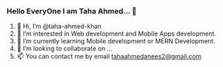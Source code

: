 ### Hello EveryOne I am Taha Ahmed... 👋

1. 👋 Hi, I’m @taha-ahmed-khan
2. 👀 I’m interested in Web development and Mobile Apps development.
3. 🌱 I’m currently learning Mobile development or MERN Development.
4. 💞️ I’m looking to collaborate on ...
5. 📫 You can contact me by email tahaahmedanees2@gmail.com

